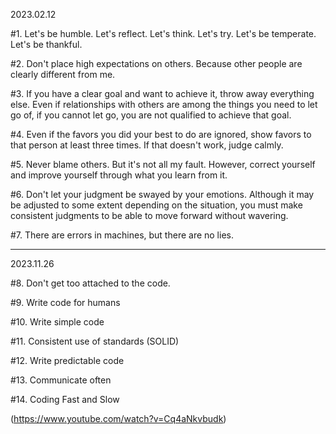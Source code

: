 2023.02.12

#1. Let's be humble. Let's reflect. Let's think. Let's try. Let's be temperate. Let's be thankful.

#2. Don't place high expectations on others. Because other people are clearly different from me.

#3. If you have a clear goal and want to achieve it, throw away everything else. Even if relationships with others are among the things you need to let go of, if you cannot let go, you are not qualified to achieve that goal.

#4. Even if the favors you did your best to do are ignored, show favors to that person at least three times. If that doesn't work, judge calmly.

#5. Never blame others. But it's not all my fault. However, correct yourself and improve yourself through what you learn from it.

#6. Don't let your judgment be swayed by your emotions. Although it may be adjusted to some extent depending on the situation, you must make consistent judgments to be able to move forward without wavering.

#7. There are errors in machines, but there are no lies.


---
2023.11.26

#8. Don't get too attached to the code.

#9. Write code for humans

#10. Write simple code

#11. Consistent use of standards (SOLID)

#12. Write predictable code

#13. Communicate often

#14. Coding Fast and Slow

(https://www.youtube.com/watch?v=Cq4aNkvbudk)